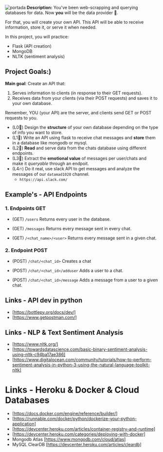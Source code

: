 ![portada](https://github.com/ironhack-datalabs/datamad1020-rev/blob/master/projects/W6-api-sentiment-project/portada.jpg)
**Description:** You've been web-scrapping and querying databases for data. Now **you** will be the data provider 🎉.

For that, you will create your own API. This API will be able to receive information, store it, or serve it when needed.

In this project, you will practice:

- Flask (API creation)
- MongoDB 
- NLTK (sentiment analysis)

## Project Goals:)

**Main goal**: Create an API that:
 1. Serves information to clients (in response to their GET requests).
 2. Receives data from your clients (via their POST requests) and saves it to your own database.

Remember, YOU (your API) are the server, and clients send GET or POST requests to you.

- (L0🤔) Design the **structure** of your own database depending on the type of info you want to store.
- (L1🧐) Write an API using flask to receive chat messages and **store** them in a database like mongodb or mysql.
- (L2🥳) **Read** and serve data from the chats database using different endpoints.
- (L3🤭) Extract the **emotional value** of messages per user/chats and make it _queryable_ through an endpoit.
- (L4🔥) Do it real, use slack API to get messages and analyze the messages of our `datamad1020` channel.
  - `https://api.slack.com/`

## Example's - API Endpoints 


### 1. Endpoints GET

- (GET) `/users`
Returns every user in the database.

- (GET) `/messages`
Returns every message sent in every chat.

- (GET) `/<chat_name>/<user>`
Returns every message sent in a given chat.

### 2. Endpoint POST

- (POST) `/chat/<chat_id>`
Creates a chat

- (POST) `/chat/<chat_id>/adduser`
Adds a user to a chat.

- (POST) `/chat/<chat_id>/message`
Adds a message from a user to a given chat.




## Links - API dev in python

- [https://bottlepy.org/docs/dev/]
- [https://www.getpostman.com/]

## Links - NLP & Text Sentiment Analysis

- [https://www.nltk.org/]
- [https://towardsdatascience.com/basic-binary-sentiment-analysis-using-nltk-c94ba17ae386]
- [https://www.digitalocean.com/community/tutorials/how-to-perform-sentiment-analysis-in-python-3-using-the-natural-language-toolkit-nltk]

# Links - Heroku & Docker & Cloud Databases

- [https://docs.docker.com/engine/reference/builder/]
- [https://runnable.com/docker/python/dockerize-your-python-application]
- [https://devcenter.heroku.com/articles/container-registry-and-runtime]
- [https://devcenter.heroku.com/categories/deploying-with-docker]
- Mongodb Atlas [https://www.mongodb.com/cloud/atlas]
- MySQL ClearDB [https://devcenter.heroku.com/articles/cleardb]
